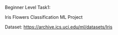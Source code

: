Beginner Level Task1:

Iris Flowers Classification ML Project

Dataset: https://archive.ics.uci.edu/ml/datasets/Iris
